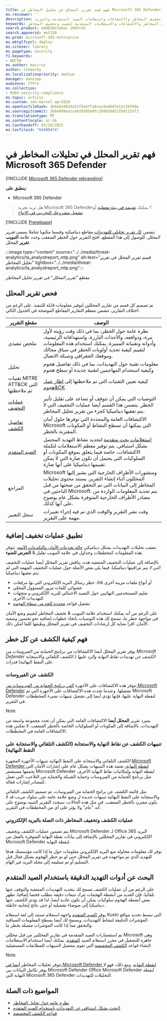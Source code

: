 ```yaml
---
title: فهم قسم تقرير المحلل في تحليل المخاطر في Microsoft 365 Defender
ms.reviewer: ''
description: تعرف على قسم تقرير المحلل لكل تقرير تحليلي للتهديدات. فهم كيفية توفير معلومات حول التهديدات وتخفيف المخاطر والاكتشافات واستعلامات الصيد المتقدمة والمزيد.
keywords: تقرير المحلل وتحليلات المخاطر والاكتشافات والاستعلامات المتقدمة للصيد وتخفيف المخاطر
search.product: eADQiWindows 10XVcnh
search.appverid: met150
ms.prod: microsoft-365-enterprise
ms.mktglfcycl: deploy
ms.sitesec: library
ms.pagetype: security
f1.keywords:
- NOCSH
ms.author: maccruz
author: schmurky
ms.localizationpriority: medium
manager: dansimp
audience: ITPro
ms.collection:
- M365-security-compliance
ms.topic: article
ms.custom: seo-marvel-apr2020
ms.openlocfilehash: 364e83d03da53f5e6ffa8cecda4847e13c38f60e
ms.sourcegitcommit: 3b8e009ea1ce928505b8fc3b8926021fb91155f3
ms.translationtype: MT
ms.contentlocale: ar-SA
ms.lasthandoff: 03/28/2022
ms.locfileid: "64499474"
---
```

# <a name="understand-the-analyst-report-in-threat-analytics-in-microsoft-365-defender"></a>فهم تقرير المحلل في تحليلات المخاطر في Microsoft 365 Defender

[!INCLUDE [Microsoft 365 Defender rebranding](../includes/microsoft-defender.md)]

**ينطبق على:**

- Microsoft 365 Defender

> هل تريد تجربة Microsoft 365 Defender؟ يمكنك [تقييمه في بيئة معملية](m365d-evaluation.md?ocid=cx-docs-MTPtriallab) أو [تشغيل مشروعك التجريبي في الإنتاج](m365d-pilot.md?ocid=cx-evalpilot).
>

[!INCLUDE [Prerelease](../includes/prerelease.md)]

يتضمن [كل تقرير تحليلي للتهديدات](threat-analytics.md) مقاطع ديناميكية وقسما مكتوبا شاملا يسمى _تقرير المحلل_. للوصول إلى هذا المقطع، افتح التقرير حول الخطر المتعقب وحدد علامة **التبويب تقرير** المحلل.

:::image type="content" source="../../media/threat-analytics/ta_analystreport_mtp.png" alt-text="قسم تقرير المحلل في تقرير تحليل المخاطر" lightbox="../../media/threat-analytics/ta_analystreport_mtp.png":::

_مقطع "تقرير المحلل" في تقرير تحليل المخاطر_

## <a name="scan-the-analyst-report"></a>فحص تقرير المحلل

تم تصميم كل قسم من تقارير المحللين لتوفير معلومات قابلة للتنفيذ. على الرغم من اختلاف التقارير، تتضمن معظم التقارير المقاطع الموضحة في الجدول التالي.

| مقطع التقرير | الوصف |
|--|--|
| ملخص تنفيذي | نظرة عامة حول الخطر، بما في ذلك وقت رؤيته لأول مرة، ودوافعه، والأحداث البارزة، واستهدافاته الرئيسية، وأدواته وتقنياته المميزة. يمكنك استخدام هذه المعلومات لتقييم كيفية تحديد أولويات الخطر في سياق مجالك وموقعك الجغرافي وشبكة الاتصال. |
| تحليل | معلومات تقنية حول التهديدات، بما في ذلك تفاصيل هجوم وكيفية استخدام المهاجمين لتقنية جديدة أو سطح هجوم |
| تقنيات MITRE ATT&CK التي تم ملاحظتها | كيفية تعيين التقنيات التي تم ملاحظتها إلى [إطار عمل هجوم&CK](https://attack.mitre.org/) |
| [عمليات التخفيف](#apply-additional-mitigations) | التوصيات التي يمكن أن تتوقف أو تساعد على تقليل تأثير الخطر. يتضمن هذا القسم أيضا عمليات التخفيف التي لا يتم تعقبها ديناميكيا كجزء من تقرير تحليل المخاطر. |
| [تفاصيل الكشف](#understand-how-each-threat-can-be-detected) | الاكتشافات العامة والمحددة التي توفرها حلول أمان Microsoft التي يمكنها أن تسطح النشاط أو المكونات المقترنة بالخطر. |
| [الصيد المتقدم](#find-subtle-threat-artifacts-using-advanced-hunting) | [استعلامات بحث متقدمة](advanced-hunting-overview.md) لتحديد نشاط التهديد المحتمل بشكل استباقي. يتم توفير معظم الاستعلامات لتكملة الاكتشافات، خاصة فيما يتعلق بموقع المكونات أو السلوكيات التي يحتمل أن تكون ضارة التي لا يمكن تقييمها ديناميكيا على أنها ضارة. |
| المراجع | Microsoft ومنشورات  الأطراف الخارجية التي يشير إليها المحللون أثناء إنشاء التقرير. يستند محتوى تحليلات المخاطر إلى البيانات التي تم التحقق من صحتها من قبل الباحثين في Microsoft. يتم تحديد المعلومات الواردة من مصادر  الأطراف الخارجية المتوفرة بشكل عام بوضوح على أنها كذلك. |
| سجل التغيير | وقت نشر التقرير والوقت الذي تم فيه إجراء تغييرات مهمة على التقرير. |

## <a name="apply-additional-mitigations"></a>تطبيق عمليات تخفيف إضافية

تتعقب تحليلات التهديدات بشكل ديناميكي [حالة تحديثات الأمان والتكوينات الآمنة](threat-analytics.md#exposure-and-mitigations-review-list-of-mitigations-and-the-status-of-your-devices). تتوفر هذه المعلومات كمخططات وجداول في علامة التبويب تقليل & **التعرض للضوء.**

بالإضافة إلى عمليات التخفيف المتعقبة هذه، يناقش تقرير المحلل أيضا عمليات التخفيف _التي لا يتم_ مراقبتها ديناميكيا. فيما يلي بعض الأمثلة حول عمليات التخفيف المهمة التي لم يتم تعقبها ديناميكيا:

- حظر رسائل البريد الإلكتروني التي _بها مرفقات .lnk_ أو أنواع ملفات مريبة أخرى
- عشوائي كلمات مرور المسؤول المحلي
- تعليم المستخدمين النهائيين حول التصيد الاحتيالي للبريد الإلكتروني و متجهات التهديدات الأخرى
- تشغيل قواعد [محددة للحد من سطح الهجوم](/windows/security/threat-protection/microsoft-defender-atp/attack-surface-reduction)

على الرغم من أنه يمكنك  استخدام علامة التبويب & تخفيف المخاطر لتقييم وضع الأمان في مواجهة خطر ما، تسمح لك هذه التوصيات باتخاذ خطوات إضافية نحو تحسين وضعية الأمان. اقرأ بعناية كل إرشادات التخفيف في تقرير المحلل وطبقها كلما أمكن ذلك.

## <a name="understand-how-each-threat-can-be-detected"></a>فهم كيفية الكشف عن كل خطر

يوفر تقرير المحلل أيضا الاكتشافات من _برنامج الحماية من الفيروسات من Microsoft Defender الكشف عن تهديدات نقاط النهاية والرد عليها (_ الكشف التلقائي والاستجابة على النقط النهائية) قدرات.

### <a name="antivirus-detections"></a>الكشف عن الفيروسات

تتوفر هذه الاكتشافات على الأجهزة [التي برنامج الحماية من الفيروسات من Microsoft Defender](/windows/security/threat-protection/microsoft-defender-antivirus/microsoft-defender-antivirus-in-windows-10) تشغيلها. وعندما تحدث هذه الاكتشافات على الأجهزة التي تم Microsoft Defender لنقطة النهاية عليها، فإنها تؤدي أيضا إلى تشغيل تنبيهات تضيء المخططات في التقرير.

>[!NOTE]
>يسرد تقرير **المحلل أيضا** الاكتشافات العامة التي يمكن أن تحدد مجموعة واسعة من التهديدات، بالإضافة إلى المكونات أو السلوكيات الخاصة بالخطر المتعقب. لا تعكس هذه الاكتشافات العامة في المخططات.

### <a name="endpoint-detection-and-response-edr-alerts"></a>تنبيهات الكشف عن نقاط النهاية والاستجابة (الكشف التلقائي والاستجابة على النقط النهائية)

الكشف التلقائي والاستجابة على النقط النهائية تنبيهات الأجهزة المجهزة [Microsoft Defender لنقطة النهاية.](/windows/security/threat-protection/microsoft-defender-atp/onboard-configure) تعتمد هذه التنبيهات بشكل عام على إشارات الأمان التي يجمعها مستشعر Microsoft Defender لنقطة النهاية وإمكانيات نقاط النهاية الأخرى، مثل برنامج الحماية من الفيروسات وحماية الشبكة والحماية من التلاعب، التي تعمل كمصادر إشارات فعالة.

مثل قائمة الكشف عن برامج الحماية من الفيروسات، تم تصميم الكشف التلقائي والاستجابة على النقط النهائية تنبيهات جديدة ل وضع علامة عامة على سلوك مريب قد لا يكون مقترن بالخطر المتعقب. في مثل هذه الحالات، سيحدد التقرير التنبيه بوضوح على أنه "عام" ولا يؤثر على أي من المخططات في التقرير.

### <a name="email-related-detections-and-mitigations"></a>عمليات الكشف وتخفيف المخاطر ذات الصلة بالبريد الإلكتروني

يتم تضمين عمليات الكشف وتخفيف Microsoft Defender لـ Office 365 البريد الإلكتروني في تقارير المحللين بالإضافة إلى بيانات نقطة النهاية المتوفرة بالفعل من Microsoft Defender لنقطة النهاية.

توفر لك معلومات محاولة منع البريد الإلكتروني معلومات حول ما إذا كانت مؤسستك هدفا للتهديد الذي تم مواجهةه في تقرير المحلل حتى لو تم حظر الهجوم بشكل فعال قبل التسليم أو تم تسليمه إلى مجلد البريد غير الهام.

## <a name="find-subtle-threat-artifacts-using-advanced-hunting"></a>البحث عن أدوات التهديد الدقيقة باستخدام الصيد المتقدم

على الرغم من أن عمليات الكشف تسمح لك بتحديد التهديدات المتعقبة والتوقف عنها تلقائيا، فإن العديد من أنشطة الهجمات تترك تتبعات دقيقة تتطلب فحصا إضافيا. تظهر بعض أنشطة الهجوم سلوكيات يمكن أن تكون عادية أيضا، لذا قد يؤدي الكشف عنها ديناميكيا إلى ضوضاء تشغيلية أو حتى نتائج إيجابية خاطئة.

[يوفر الصيد المتقدم](advanced-hunting-overview.md) واجهة استعلام تستند إلى لغة استعلام Kusto التي تبسط تحديد مواقع المؤشرات الدقيقة لنشاط التهديدات. ويسمح لك أيضا بسطح المعلومات السياقية والتحقق مما إذا كانت المؤشرات متصلة بخطر ما.

تم استفسارات الصيد المتقدمة في تقارير المحللين من قبل محللي Microsoft وهي جاهزة للتشغيل في محرر استعلام الصيد [المتقدم](https://security.microsoft.com/advanced-hunting). يمكنك أيضا استخدام الاستعلامات لإنشاء قواعد [الكشف المخصصة](custom-detection-rules.md) التي تقوم بتشغيل التنبيهات للمطابقات المستقبلية.

>[!NOTE]
> تتوفر تحليلات المخاطر [أيضا في Microsoft Defender لنقطة النهاية](/windows/security/threat-protection/microsoft-defender-atp/threat-analytics). ومع ذلك، فهو لا يوفر تكامل البيانات بين Microsoft Defender Office Microsoft Defender لنقطة النهاية التي Microsoft 365 Defender التحليلات للتهديدات.

## <a name="related-topics"></a>المواضيع ذات الصلة

- [نظرة عامة حول تحليل المخاطر](threat-analytics.md)
- [البحث بشكل استباقي عن التهديدات باستخدام الصيد المتقدم](advanced-hunting-overview.md)
- [قواعد الكشف المخصصة](custom-detection-rules.md)
